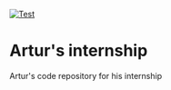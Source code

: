 [![Test](https://github.com/PAX523/internship-artur/actions/workflows/maven.yml/badge.svg)](https://github.com/PAX523/internship-artur/actions/workflows/maven.yml)

# Artur's internship

Artur's code repository for his internship
